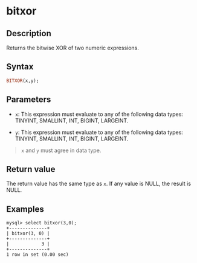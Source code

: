 ---
---


# bitxor

## Description

Returns the bitwise XOR of two numeric expressions.

## Syntax

```Haskell
BITXOR(x,y);
```

## Parameters

- `x`: This expression must evaluate to any of the following data types: TINYINT, SMALLINT, INT, BIGINT, LARGEINT.

- `y`: This expression must evaluate to any of the following data types: TINYINT, SMALLINT, INT, BIGINT, LARGEINT.

> `x` and `y` must agree in data type.

## Return value

The return value has the same type as `x`. If any value is NULL, the result is NULL.

## Examples

```Plain Text
mysql> select bitxor(3,0);
+--------------+
| bitxor(3, 0) |
+--------------+
|            3 |
+--------------+
1 row in set (0.00 sec)
```
